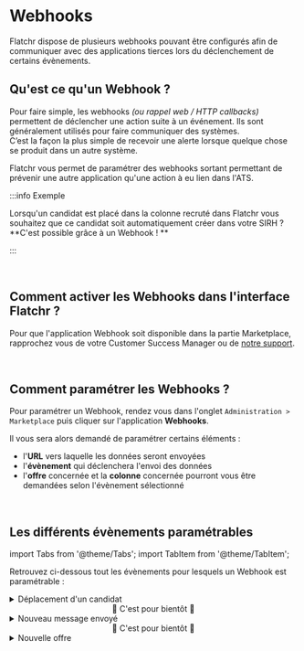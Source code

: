# Webhooks

Flatchr dispose de plusieurs webhooks pouvant être configurés afin de communiquer avec des applications tierces lors du déclenchement de certains évènements.

## Qu'est ce qu'un Webhook ? 

Pour faire simple, les webhooks *(ou rappel web / HTTP callbacks)* permettent de déclencher une action suite à un événement. Ils sont généralement utilisés pour faire communiquer des systèmes.  
C’est la façon la plus simple de recevoir une alerte lorsque quelque chose se produit dans un autre système.  

Flatchr vous permet de paramétrer des webhooks sortant permettant de prévenir une autre application qu'une action à eu lien dans l'ATS.


:::info Exemple

Lorsqu'un candidat est placé dans la colonne recruté dans Flatchr vous souhaitez que ce candidat soit automatiquement créer dans votre SIRH ?  
**C'est possible grâce à un Webhook ! **

:::

<br/>

## Comment activer les Webhooks dans l'interface Flatchr ? 

Pour que l'application Webhook soit disponible dans la partie Marketplace, rapprochez vous de votre Customer Success Manager ou de [notre support](mailto:support@flatchr.io).

<br/>

## Comment paramétrer les Webhooks ? 

Pour paramétrer un Webhook, rendez vous dans l'onglet `Administration > Marketplace` puis cliquer sur l'application **Webhooks**.  


Il vous sera alors demandé de paramétrer certains éléments : 
- l'**URL** vers laquelle les données seront envoyées 
- l'**évènement** qui déclenchera l'envoi des données
- l'**offre** concernée et la **colonne** concernée pourront vous être demandées selon l'évènement sélectionné


<br/>

## Les différents évènements paramétrables

import Tabs from '@theme/Tabs';
import TabItem from '@theme/TabItem';

Retrouvez ci-dessous tout les évènements pour lesquels un Webhook est paramétrable : 

<Tabs>
<TabItem value="Candidats" label="Candidats" default>
  <details>
  <summary> Déplacement d'un candidat </summary>
  Un Webhook peut être créé pour envoyer une requête lorsqu'un candidat est déplacé sur une colonne définie. On peut donc paramétrer le Webhook pour qu'il transfère les informations d'un candidat recruté à un ATS. 

  <br/>

|Name|Type|Description|
|---|---|---|
data|[data](/docs/Schemas/data_drag_applicant)|Objet contenant les données|
event|string|Evènement ayant déclenché l'envoi (ici : 'drag_applicant')|
company_id|integer|Identifiant en clair de l'entreprise|


<details>
<summary> Exemple </summary>

```json
{
  data: {
    user: {
      email: 'tom_bourgeois@gmail.com',
      status: 1,
      id: 240,
      firstname: 'Alexandre',
      lastname: 'Léon',
      phone: null,
      company: 'MetaFM',
      language: 'fr_FR',
      last_login: 2022-01-13T15:12:14.899Z,
      created_at: 2019-03-21T09:24:02.325Z,
      updated_at: 2022-01-13T15:12:14.901Z,
      signature: '<p>Alexandre Léon</p>\n' +
        '<p>Chargé de développement</p>\n' +
        '<p>+33 (0)6 20 51 96 08 - alexandre.l@flatchr.io</p>\n' +
        '<p><a href="https://app.hubspot.com/meetings/alexandre-l1" target="_blank">Prendre un rendez-vous</a>&nbsp;</p>\n' +
        '<img src="https://flatchr-staging.s3.eu-west-1.amazonaws.com/trix-pictures/2020-09/604ee5eb-2465-4ea0-be13-39dd9ee4e413-Flatchr%20petit%20logo.png.png?content-disposition=attachment" alt="undefined" style="height: auto;width: auto"/>\n' +
        '<p></p>\n',
      use_email: false,
      timezone: 'Europe/Paris',
      gmail_last_sync_id: null,
      gmail_last_sync_date: null,
      picture: [Object]
    },
    applicant: {
      id: 1474,
      vacancy_id: 'a4JL2lpEbydwBXKe',
      candidate_id: 1260,
      score: 0,
      status: 1,
      created_at: 2022-01-13T15:21:22.164Z,
      updated_at: 2022-01-13T15:26:53.148Z,
      comment: null,
      column_id: 'Nk5aMxpQ4b9GZ2Oz',
      comments: null,
      urls: null,
      external_id: null,
      view: false,
      anonym: false,
      duplicate: null,
      reason_id: null,
      applies: [Array],
      column: [Object],
      vacancy: [Object]
    },
    candidate: {
      id: 1260,
      firstname: 'Hubert',
      lastname: 'Delajaque',
      email: 'delajaque@mail.com',
      status: 1,
      external_id: null,
      created_at: 2022-01-13T15:21:22.063Z,
      updated_at: 2022-01-13T15:21:22.116Z,
      summary: null,
      contact_information: null,
      comments: null,
      urls: {},
      user_id: null,
      phone: '+33 6 76 56 45 23',
      consent: true,
      cv: {},
      additionals: [Object]
    },
    column: {
      id: 695,
      title: 'Pré-qualification RH',
      company_id: 'G6KzqPnNLyp31m0l',
      position: 2,
      created_at: 2019-12-12T12:34:15.174Z,
      updated_at: 2021-11-05T09:12:15.563Z,
      visible: true,
      hired: false
    },
    vacancy: {
      id: 1243,
      company_id: 'G6KzqPnNLyp31m0l',
      title: 'Account Executive ',
      description: '<div>Quid? qui se etiam nunc subsidiis patrimonii aut amicorum liberalitate sustentant, hos perire patiemur? An, si qui frui publico non potuit per hostem, hic tegitur ipsa lege censoria; quem is frui non sinit, qui est, etiamsi non appellatur, hostis, huic ferri auxilium non oportet? Retinete igitur in provincia diutius eum, qui de sociis cum hostibus, de civibus cum sociis faciat pactiones, qui hoc etiam se pluris esse quam collegam putet, quod ille vos tristia voltuque deceperit, ipse numquam se minus quam erat, nequam esse simularit. Piso autem alio quodam modo gloriatur se brevi tempore perfecisse, ne Gabinius unus omnium nequissimus existimaretur.</div>',
      experience: 2,
      salary: '0',
      status: 1,
      contract_type_id: 5,
      activity_id: 13,
      external_id: null,
      created_by: 'LrENkKd8lZd3xYGM',
      created_at: 2020-12-01T14:14:28.005Z,
      updated_at: 2021-12-28T16:39:01.848Z,
      mission: '<div>Prospecte une clientèle de professionnels, propose des solutions techniques selon les besoins, impératifs du client et négocie les conditions commerciales de la vente.<br>Peut coordonner une équipe commerciale et animer un réseau de commerciaux.</div>',
      profile: "<div>Définir le plan d'action commercial et établir le plan de tournée (ciblage, interlocuteurs, préparation de dossiers techniques)<br>Concevoir une étude de faisabilité technique<br>Établir un devis<br>Négocier un contrat<br>Établir un contrat de vente<br>Vérifier les conditions de réalisation d'une commande<br>Suivre la réalisation d'une prestation technique<br>Analyser les résultats des ventes<br>Déterminer des mesures correctives</div>",
      channel_id: 2,
      metier_id: 54,
      daxtra_index: true,
      mensuality: 'y',
      reference: 'Account Executive',
      published: false,
      semantic: false,
      slug: 'a4jl2lpebydwbxke-commercial-btob-h-f',
      slug_mail: 'dj3q2z',
      driver_license: true,
      education_level_id: 5,
      start_date: null,
      end_date: null,
      apply_url: null,
      updated_by: null,
      language: 'fr_FR',
      meta_tags: null,
      meta_description: null,
      meta_title: null,
      options: [Object],
      remote: true,
      kanban: true,
      note: '',
      currency: 'EUR',
      partial: false,
      handicap: false
    },
    user_id: '0D3NVZdqe7dMyb6z',
    applicant_id: 1474,
    candidate_id: 1260,
    column_id: 'Nk5aMxpQ4b9GZ2Oz',
    vacancy_id: 'a4JL2lpEbydwBXKe',
    company: { id: 'G6KzqPnNLyp31m0l', name: "L'entreprise " }
  },
  event: 'drag_applicant',
  company_id: 60
}
```
</details>

  </details>
</TabItem>
<TabItem value="Actions" label="Actions" >
  <center> 🐙 C'est pour bientôt 🐙 </center>
</TabItem>
<TabItem value="Messages" label="Messages" >
  <details>
    <summary> Nouveau message envoyé </summary>
      This is the detailed content
  </details>
</TabItem>
<TabItem value="Membres" label="Membres" >
<center> 🐙 C'est pour bientôt 🐙 </center>
</TabItem>
<TabItem value="Offres" label="Offres" >
  <details>
    <summary> Nouvelle offre </summary>
      This is the detailed content
  </details>
</TabItem>
</Tabs>

